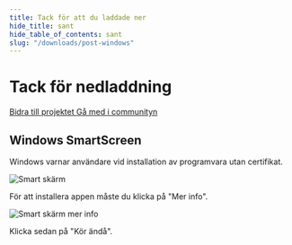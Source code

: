 ```yaml
---
title: Tack för att du laddade ner
hide_title: sant
hide_table_of_contents: sant
slug: "/downloads/post-windows"
---
```


<div className="text-center margin-top--xl">

# Tack för nedladdning

<div className="row margin-bottom--lg padding--sm flex-center">
<a className="button button--outline button--warning button--lg margin--sm" href="/contributing">
  Bidra till projektet
</a>
<a className="button button--outline button--info button--lg margin--sm" href="https://linwood.dev/matrix">
  Gå med i communityn
</a>

</div>

## Windows SmartScreen


Windows varnar användare vid installation av programvara utan certifikat.

![Smart skärm](/img/smart-screen.png)

För att installera appen måste du klicka på "Mer info".

![Smart skärm mer info](/img/smart-screen-more-info.png)

Klicka sedan på "Kör ändå".

</div>
